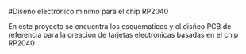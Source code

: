#Diseño electrónico minimo para el chip RP2040

En este proyecto se encuentra los esquematicos y el disñeo PCB de referencia para la creación de tarjetas electronicas basadas en el chip RP2040
